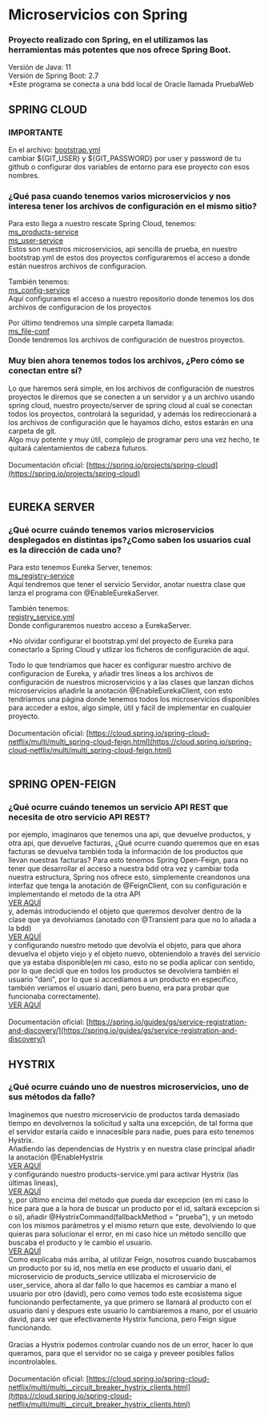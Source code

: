 # Microservicios con Spring
### Proyecto realizado con Spring, en el utilizamos las herramientas más potentes que nos ofrece Spring Boot.
Versión de Java: 11
<br> Versión de Spring Boot: 2.7
<br> *Este programa se conecta a una bdd local de Oracle llamada PruebaWeb

## SPRING CLOUD
### IMPORTANTE
En el archivo: [bootstrap.yml](https://github.com/daniiguti/MicroserviciosSpring/blob/master/ms_config-service/src/main/resources/bootstrap.yml)
<br> cambiar ${GIT_USER} y ${GIT_PASSWORD} por user y password de tu github o configurar dos variables de entorno para ese proyecto con esos nombres.
### ¿Qué pasa cuando tenemos varios microservicios y nos interesa tener los archivos de configuración en el mismo sitio?
Para esto llega a nuestro rescate Spring Cloud, tenemos:
<br> [ms_products-service](https://github.com/daniiguti/MicroserviciosSpring/tree/master/ms_products-service)
<br> [ms_user-service](https://github.com/daniiguti/MicroserviciosSpring/tree/master/ms_user-service)
<br> Estos son nuestros microservicios, api sencilla de prueba, en nuestro bootstrap.yml de estos dos proyectos configuraremos el acceso
a donde están nuestros archivos de configuracion.

También tenemos:
<br> [ms_config-service](https://github.com/daniiguti/MicroserviciosSpring/tree/master/ms_config-service)
<br> Aquí configuramos el acceso a nuestro repositorio donde tenemos los dos archivos de configuracion de los proyectos

Por último tendremos una simple carpeta llamada:
<br> [ms_file-conf](https://github.com/daniiguti/MicroserviciosSpring/tree/master/ms_file-conf)
<br> Donde tendremos los archivos de configuración de nuestros proyectos.

### Muy bien ahora tenemos todos los archivos, ¿Pero cómo se conectan entre sí?
Lo que haremos será simple, en los archivos de configuración de nuestros proyectos le diremos que se conecten a un servidor
y a un archivo usando spring cloud, nuestro proyecto/server de spring cloud al cual se conectan todos los proyectos, 
controlará la seguridad, y además los redireccionará a los archivos de configuración que le hayamos dicho, estos estarán
en una carpeta de git.
<br>
Algo muy potente y muy útil, complejo de programar pero una vez hecho, te quitará calentamientos de cabeza futuros. 
<br> <br> Documentación oficial: [https://spring.io/projects/spring-cloud](https://spring.io/projects/spring-cloud)
<br>
<br>
## EUREKA SERVER
### ¿Qué ocurre cuándo tenemos varios microservicios desplegados en distintas ips?¿Como saben los usuarios cual es la dirección de cada uno?
Para esto tenemos Eureka Server, tenemos:
<br> [ms_registry-service](https://github.com/daniiguti/MicroserviciosSpring/tree/master/ms_registry-service)
<br> Aquí tendremos que tener el servicio Servidor, anotar nuestra clase que lanza el programa con @EnableEurekaServer.

También tenemos:
<br> [registry_service.yml](https://github.com/daniiguti/MicroserviciosSpring/blob/master/ms_file-conf/registry_service.yml)
<br> Donde configuraremos nuestro acceso a EurekaServer.

*No olvidar configurar el bootstrap.yml del proyecto de Eureka para conectarlo a Spring Cloud y utlizar los ficheros de configuración
de aquí.

Todo lo que tendríamos que hacer es configurar nuestro archivo de configuracion de Eureka, y añadir tres lineas a los archivos de configuración de nuestros
microservicios y a las clases que lanzan dichos microservicios añadirle la anotación @EnableEurekaClient, con esto tendríamos una página donde tenemos
todos los microservicios disponibles para acceder a estos, algo simple, útil y fácil de implementar en cualquier proyecto.
<br><br>Documentación oficial: [https://cloud.spring.io/spring-cloud-netflix/multi/multi_spring-cloud-feign.html](https://cloud.spring.io/spring-cloud-netflix/multi/multi_spring-cloud-feign.html)
<br>
<br>
## SPRING OPEN-FEIGN
### ¿Qué ocurre cuándo tenemos un servicio API REST que necesita de otro servicio API REST?
por ejemplo, imaginaros que tenemos una api, que devuelve productos, y otra api, que devuelve facturas, ¿Qué ocurre cuando queremos que en esas facturas
se devuelva también toda la información de los productos que llevan nuestras facturas? Para esto tenemos Spring Open-Feign, para no tener que desarrollar
el acceso a nuestra bdd otra vez y cambiar toda nuestra estructura, Spring nos ofrece esto, simplemente creandonos una interfaz que tenga la anotación de
@FeignClient, con su configuración e implementando el metodo de la otra API
<br> [VER AQUÍ](https://github.com/daniiguti/MicroserviciosSpring/blob/master/ms_products-service/src/main/java/com/example/demo/Usuario/UserService.java)
<br> y, además introduciendo el objeto que queremos devolver dentro de la clase que ya devolviamos (anotado con @Transient para que no
lo añada a la bdd)
<br> [VER AQUÍ](https://github.com/daniiguti/MicroserviciosSpring/blob/master/ms_products-service/src/main/java/com/example/demo/Modelos/Producto.java)
<br> y configurando nuestro metodo que devolvía el objeto, para que ahora devuelva el objeto viejo y el objeto nuevo, obteniendolo a través del servicio
que ya estaba disponible(en mi caso, esto no se podía aplicar con sentido, por lo que decidí que en todos los productos se devolviera también el usuario "dani", por lo que si accedíamos a un producto en específico, también veriamos el usuario dani, pero bueno, era para probar que funcionaba correctamente).
<br> [VER AQUÍ](https://github.com/daniiguti/MicroserviciosSpring/blob/master/ms_products-service/src/main/java/com/example/demo/Modelos/Producto.java)
<br><br>Documentación oficial: [https://spring.io/guides/gs/service-registration-and-discovery/](https://spring.io/guides/gs/service-registration-and-discovery/)

## HYSTRIX
### ¿Qué ocurre cuándo uno de nuestros microservicios, uno de sus métodos da fallo?
Imaginemos que nuestro microservicio de productos tarda demasiado tiempo en devolvernos la solicitud y salta una excepción, de tal forma que el servidor estaría caído e innacesible para nadie, pues para esto tenemos Hystrix. 
<br> Añadiendo las dependencias de Hystrix y en nuestra clase principal añadir la anotación @EnableHystrix
<br> [VER AQUÍ](https://github.com/daniiguti/MicroserviciosSpring/blob/master/ms_products-service/src/main/java/com/example/demo/MsProductsServiceApplication.java)
<br> y configurando nuestro products-service.yml para activar Hystrix (las últimas lineas),
<br> [VER AQUÍ](https://github.com/daniiguti/MicroserviciosSpring/blob/master/ms_file-conf/products_service.yml)
<br> y, por último encima del método que pueda dar excepcion (en mi caso lo hice para que a la hora de buscar un producto por el id, saltará excepcion si o si), añadir
@HystrixCommand(fallbackMethod = "prueba"), y un metodo con los mismos parámetros y el mismo return que este, devolviendo lo que quieras para solucionar el error, en mi caso hice un método sencillo que buscaba el producto y le cambio el usuario.
<br> [VER AQUÍ](https://github.com/daniiguti/MicroserviciosSpring/blob/master/ms_products-service/src/main/java/com/example/demo/MsProductsServiceApplication.java)
<br> Como explicaba más arriba, al utilizar Feign, nosotros cuando buscabamos un producto por su id, nos metía en ese producto el usuario dani, el microservicio de products_service utilizaba el microservicio de user_service, ahora al dar fallo lo que hacemos es cambiar a mano el usuario por otro (david), pero como vemos todo este ecosistema sigue funcionando perfectamente, ya que primero se llamará al producto con el usuario dani y despues este usuario lo cambiaremos a mano, por el usuario david, para ver que efectivamente Hystrix funciona, pero Feign sigue funcionando.
<br>
<br>Gracias a Hystrix podemos controlar cuando nos de un error, hacer lo que queramos, para que el servidor no se caiga y preveer posibles fallos incontrolables.
<br>
<br>Documentación oficial: [https://cloud.spring.io/spring-cloud-netflix/multi/multi__circuit_breaker_hystrix_clients.html](https://cloud.spring.io/spring-cloud-netflix/multi/multi__circuit_breaker_hystrix_clients.html)










